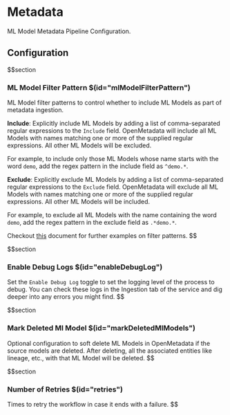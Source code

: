 # Metadata

ML Model Metadata Pipeline Configuration.

## Configuration

$$section

### ML Model Filter Pattern $(id="mlModelFilterPattern")

ML Model filter patterns to control whether to include ML Models as part of metadata ingestion.

**Include**: Explicitly include ML Models by adding a list of comma-separated regular expressions to the `Include` field. OpenMetadata will include all ML Models with names matching one or more of the supplied regular expressions. All other ML Models will be excluded.

For example, to include only those ML Models whose name starts with the word `demo`, add the regex pattern in the include field as `^demo.*`.

**Exclude**: Explicitly exclude ML Models by adding a list of comma-separated regular expressions to the `Exclude` field. OpenMetadata will exclude all ML Models with names matching one or more of the supplied regular expressions. All other ML Models will be included.

For example, to exclude all ML Models with the name containing the word `demo`, add the regex pattern in the exclude field as `.*demo.*`.

Checkout [this](https://docs.open-metadata.org/connectors/ingestion/workflows/metadata/filter-patterns/database#database-filter-pattern) document for further examples on filter patterns.
$$

$$section
### Enable Debug Logs $(id="enableDebugLog")

Set the `Enable Debug Log` toggle to set the logging level of the process to debug. You can check these logs in the Ingestion tab of the service and dig deeper into any errors you might find.
$$

$$section
### Mark Deleted Ml Model $(id="markDeletedMlModels")

Optional configuration to soft delete ML Models in OpenMetadata if the source models are deleted. After deleting, all the associated entities like lineage, etc., with that ML Model will be deleted.
$$

$$section
### Number of Retries $(id="retries")

Times to retry the workflow in case it ends with a failure.
$$